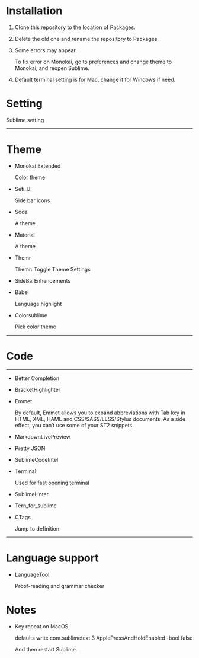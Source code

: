 # Installation

1. Clone this repository to the location of Packages.

2. Delete the old one and rename the repository to Packages.

3. Some errors may appear.

	To fix error on Monokai, go to preferences and change theme to Monokai, and reopen Sublime.

4. Default terminal setting is for Mac, change it for Windows if need.

# Setting

Sublime setting

---

# Theme

* Monokai Extended

	Color theme

* Seti_UI

	Side bar icons

* Soda

	A theme

* Material

	A theme

* Themr

	Themr: Toggle Theme Settings

* SideBarEnhencements

* Babel

	Language highlight

* Colorsublime

	Pick color theme
---

# Code

---

* Better Completion

* BracketHighlighter

* Emmet

	By default, Emmet allows you to expand abbreviations with Tab key in HTML, XML, HAML and CSS/SASS/LESS/Stylus documents. As a side effect, you can’t use some of your ST2 snippets.

* MarkdownLivePreview

* Pretty JSON

* SublimeCodeIntel

* Terminal

	Used for fast opening terminal

* SublimeLinter

* Tern_for_sublime

* CTags

	Jump to definition

---

# Language support

* LanguageTool

	Proof-reading and grammar checker

# Notes

* Key repeat on MacOS

	defaults write com.sublimetext.3 ApplePressAndHoldEnabled -bool false

	And then restart Sublime.
